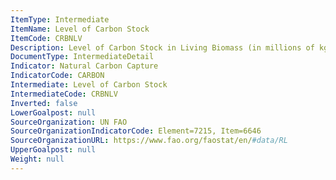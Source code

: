 ```yaml
---
ItemType: Intermediate
ItemName: Level of Carbon Stock
ItemCode: CRBNLV
Description: Level of Carbon Stock in Living Biomass (in millions of kg)
DocumentType: IntermediateDetail
Indicator: Natural Carbon Capture
IndicatorCode: CARBON
Intermediate: Level of Carbon Stock
IntermediateCode: CRBNLV
Inverted: false
LowerGoalpost: null
SourceOrganization: UN FAO
SourceOrganizationIndicatorCode: Element=7215, Item=6646
SourceOrganizationURL: https://www.fao.org/faostat/en/#data/RL
UpperGoalpost: null
Weight: null
---
```


